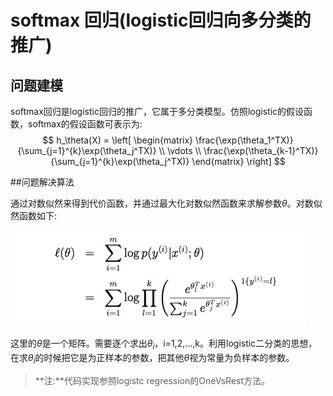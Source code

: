 # softmax 回归(logistic回归向多分类的推广)

## 问题建模

softmax回归是logistic回归的推广，它属于多分类模型。仿照logistic的假设函数，softmax的假设函数可表示为:
$$
h_\theta(X) = 
\left[
    \begin{matrix}
    \frac{\exp(\theta_1^TX)}{\sum_{j=1}^{k}\exp(\theta_j^TX)} \\
    \vdots \\
    \frac{\exp(\theta_{k-1}^TX)}{\sum_{j=1}^{k}\exp(\theta_j^TX)}
    \end{matrix}
\right]
$$

##问题解决算法

通过对数似然来得到代价函数，并通过最大化对数似然函数来求解参数$\theta$。对数似然函数如下:

![oft-](image/soft-1.png)

这里的$\theta$是一个矩阵。需要逐个求出$\theta_i$，i=1,2,...,k。利用logistic二分类的思想，在求$\theta_i$的时候把它是为正样本的参数，把其他$\theta$视为常量为负样本的参数。

> **注:**代码实现参照logistc regression的OneVsRest方法。